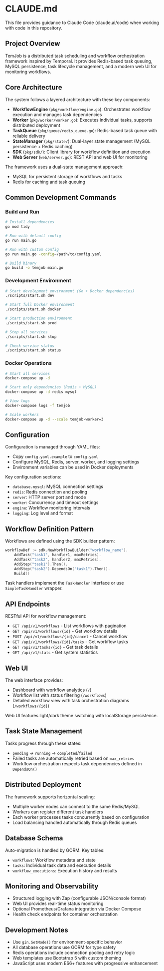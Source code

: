 # CLAUDE.md

This file provides guidance to Claude Code (claude.ai/code) when working with code in this repository.

## Project Overview

TemJob is a distributed task scheduling and workflow orchestration framework inspired by Temporal. It provides Redis-based task queuing, MySQL persistence, task lifecycle management, and a modern web UI for monitoring workflows.

## Core Architecture

The system follows a layered architecture with these key components:

- **WorkflowEngine** (`pkg/workflow/engine.go`): Orchestrates workflow execution and manages task dependencies
- **Worker** (`pkg/worker/worker.go`): Executes individual tasks, supports distributed deployment
- **TaskQueue** (`pkg/queue/redis_queue.go`): Redis-based task queue with reliable delivery
- **StateManager** (`pkg/state/`): Dual-layer state management (MySQL persistence + Redis caching)
- **SDK** (`pkg/sdk/`): Client library for workflow definition and execution
- **Web Server** (`web/server.go`): REST API and web UI for monitoring

The framework uses a dual-state management approach:
- MySQL for persistent storage of workflows and tasks
- Redis for caching and task queuing

## Common Development Commands

### Build and Run
```bash
# Install dependencies
go mod tidy

# Run with default config
go run main.go

# Run with custom config
go run main.go -config=/path/to/config.yaml

# Build binary
go build -o temjob main.go
```

### Development Environment
```bash
# Start development environment (Go + Docker dependencies)
./scripts/start.sh dev

# Start full Docker environment
./scripts/start.sh docker

# Start production environment
./scripts/start.sh prod

# Stop all services
./scripts/start.sh stop

# Check service status
./scripts/start.sh status
```

### Docker Operations
```bash
# Start all services
docker-compose up -d

# Start only dependencies (Redis + MySQL)
docker-compose up -d redis mysql

# View logs
docker-compose logs -f temjob

# Scale workers
docker-compose up -d --scale temjob-worker=3
```

## Configuration

Configuration is managed through YAML files:
- Copy `config.yaml.example` to `config.yaml`
- Configure MySQL, Redis, server, worker, and logging settings
- Environment variables can be used in Docker deployments

Key configuration sections:
- `database.mysql`: MySQL connection settings
- `redis`: Redis connection and pooling
- `server`: HTTP server port and mode
- `worker`: Concurrency and timeout settings
- `engine`: Workflow monitoring intervals
- `logging`: Log level and format

## Workflow Definition Pattern

Workflows are defined using the SDK builder pattern:

```go
workflowDef := sdk.NewWorkflowBuilder("workflow_name").
    AddTask("task1", handler1, maxRetries).
    AddTask("task2", handler2, maxRetries).
    AddStep("task1").Then().
    AddStep("task2").DependsOn("task1").Then().
    Build()
```

Task handlers implement the `TaskHandler` interface or use `SimpleTaskHandler` wrapper.

## API Endpoints

RESTful API for workflow management:
- `GET /api/v1/workflows` - List workflows with pagination
- `GET /api/v1/workflows/{id}` - Get workflow details
- `POST /api/v1/workflows/{id}/cancel` - Cancel workflow
- `GET /api/v1/workflows/{id}/tasks` - Get workflow tasks
- `GET /api/v1/tasks/{id}` - Get task details
- `GET /api/v1/stats` - Get system statistics

## Web UI

The web interface provides:
- Dashboard with workflow analytics (`/`)
- Workflow list with status filtering (`/workflows`)
- Detailed workflow view with task orchestration diagrams (`/workflows/{id}`)

Web UI features light/dark theme switching with localStorage persistence.

## Task State Management

Tasks progress through these states:
- `pending` → `running` → `completed`/`failed`
- Failed tasks are automatically retried based on `max_retries`
- Workflow orchestration respects task dependencies defined in `DependsOn()`

## Distributed Deployment

The framework supports horizontal scaling:
- Multiple worker nodes can connect to the same Redis/MySQL
- Workers can register different task handlers
- Each worker processes tasks concurrently based on configuration
- Load balancing handled automatically through Redis queues

## Database Schema

Auto-migration is handled by GORM. Key tables:
- `workflows`: Workflow metadata and state
- `tasks`: Individual task data and execution details
- `workflow_executions`: Execution history and results

## Monitoring and Observability

- Structured logging with Zap (configurable JSON/console format)
- Web UI provides real-time status monitoring
- Optional Prometheus/Grafana integration via Docker Compose
- Health check endpoints for container orchestration

## Development Notes

- Use `gin.SetMode()` for environment-specific behavior
- All database operations use GORM for type safety
- Redis operations include connection pooling and retry logic
- Web templates use Bootstrap 5 with custom theming
- JavaScript uses modern ES6+ features with progressive enhancement